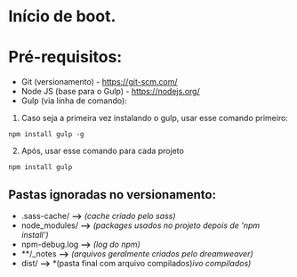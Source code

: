 # Início de boot. #

# Pré-requisitos: #
* Git (versionamento) - https://git-scm.com/
* Node JS (base para o Gulp) - https://nodejs.org/
* Gulp (via linha de comando):
1. Caso seja a primeira vez instalando o gulp, usar esse comando primeiro:
```
npm install gulp -g 
```

  2. Após, usar esse comando para cada projeto
```
npm install gulp
```

## Pastas ignoradas no versionamento: ##
* .sass-cache/ **-->** *(cache criado pelo sass)*
* node_modules/ **-->** *(packages usados no projeto depois de 'npm install')*
* npm-debug.log **-->** *(log do npm)*
* \*\*/_notes **-->** *(arquivos geralmente criados pelo dreamweaver)*
* dist/ **-->** *(pasta final com arquivo compilados)*ivo compilados)*